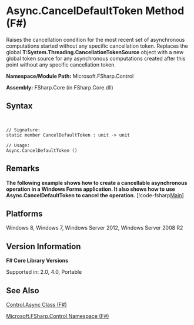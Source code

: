 # Async.CancelDefaultToken Method (F#)

Raises the cancellation condition for the most recent set of asynchronous computations started without any specific cancellation token. Replaces the global **T:System.Threading.CancellationTokenSource** object with a new global token source for any asynchronous computations created after this point without any specific cancellation token.

**Namespace/Module Path:** Microsoft.FSharp.Control

**Assembly:** FSharp.Core (in FSharp.Core.dll)


## Syntax


```


// Signature:
static member CancelDefaultToken : unit -> unit

// Usage:
Async.CancelDefaultToken ()

```



## Remarks
**The following example shows how to create a cancellable asynchronous operation in a Windows Forms application. It also shows how to use Async.CancelDefaultToken to cancel the operation.**
[!code-fsharp[Main](snippets/fsasyncapis/snippet5.fs)]
## Platforms
Windows 8, Windows 7, Windows Server 2012, Windows Server 2008 R2


## Version Information
**F# Core Library Versions**

Supported in: 2.0, 4.0, Portable




## See Also
[Control.Async Class &#40;F&#35;&#41;](Control.Async-Class-%28FSharp%29.md)

[Microsoft.FSharp.Control Namespace &#40;F&#35;&#41;](Microsoft.FSharp.Control-Namespace-%28FSharp%29.md)

